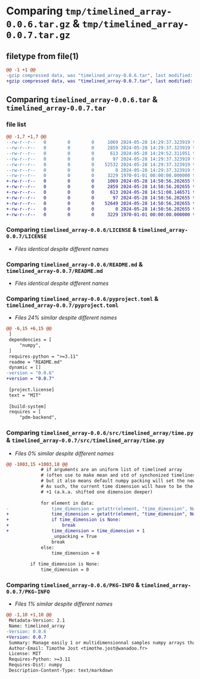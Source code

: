# Comparing `tmp/timelined_array-0.0.6.tar.gz` & `tmp/timelined_array-0.0.7.tar.gz`

## filetype from file(1)

```diff
@@ -1 +1 @@
-gzip compressed data, was "timelined_array-0.0.6.tar", last modified: Tue May 28 14:29:52 2024, max compression
+gzip compressed data, was "timelined_array-0.0.7.tar", last modified: Tue May 28 14:51:08 2024, max compression
```

## Comparing `timelined_array-0.0.6.tar` & `timelined_array-0.0.7.tar`

### file list

```diff
@@ -1,7 +1,7 @@
--rw-r--r--   0        0        0     1069 2024-05-28 14:29:37.323919 timelined_array-0.0.6/LICENSE
--rw-r--r--   0        0        0     2859 2024-05-28 14:29:37.323919 timelined_array-0.0.6/README.md
--rw-r--r--   0        0        0      613 2024-05-28 14:29:52.311951 timelined_array-0.0.6/pyproject.toml
--rw-r--r--   0        0        0       97 2024-05-28 14:29:37.323919 timelined_array-0.0.6/src/timelined_array/__init__.py
--rw-r--r--   0        0        0    52532 2024-05-28 14:29:37.323919 timelined_array-0.0.6/src/timelined_array/time.py
--rw-r--r--   0        0        0        0 2024-05-28 14:29:37.323919 timelined_array-0.0.6/tests/__init__.py
--rw-r--r--   0        0        0     3229 1970-01-01 00:00:00.000000 timelined_array-0.0.6/PKG-INFO
+-rw-r--r--   0        0        0     1069 2024-05-28 14:50:56.202655 timelined_array-0.0.7/LICENSE
+-rw-r--r--   0        0        0     2859 2024-05-28 14:50:56.202655 timelined_array-0.0.7/README.md
+-rw-r--r--   0        0        0      613 2024-05-28 14:51:08.146571 timelined_array-0.0.7/pyproject.toml
+-rw-r--r--   0        0        0       97 2024-05-28 14:50:56.202655 timelined_array-0.0.7/src/timelined_array/__init__.py
+-rw-r--r--   0        0        0    52649 2024-05-28 14:50:56.202655 timelined_array-0.0.7/src/timelined_array/time.py
+-rw-r--r--   0        0        0        0 2024-05-28 14:50:56.202655 timelined_array-0.0.7/tests/__init__.py
+-rw-r--r--   0        0        0     3229 1970-01-01 00:00:00.000000 timelined_array-0.0.7/PKG-INFO
```

### Comparing `timelined_array-0.0.6/LICENSE` & `timelined_array-0.0.7/LICENSE`

 * *Files identical despite different names*

### Comparing `timelined_array-0.0.6/README.md` & `timelined_array-0.0.7/README.md`

 * *Files identical despite different names*

### Comparing `timelined_array-0.0.6/pyproject.toml` & `timelined_array-0.0.7/pyproject.toml`

 * *Files 24% similar despite different names*

```diff
@@ -6,15 +6,15 @@
 ]
 dependencies = [
     "numpy",
 ]
 requires-python = ">=3.11"
 readme = "README.md"
 dynamic = []
-version = "0.0.6"
+version = "0.0.7"
 
 [project.license]
 text = "MIT"
 
 [build-system]
 requires = [
     "pdm-backend",
```

### Comparing `timelined_array-0.0.6/src/timelined_array/time.py` & `timelined_array-0.0.7/src/timelined_array/time.py`

 * *Files 0% similar despite different names*

```diff
@@ -1003,15 +1003,18 @@
             # if arguments are an uniform list of timelined array
             # (often use to make mean and std of synchonized timelines), we pick up the first one.
             # but it also means default numpy packing will set the new dimension as dimension 0.
             # As such, the current time dimension will have to be the time dimension of the listed elements,
             # +1 (a.k.a. shifted one dimension deeper)
 
             for element in data:
-                time_dimension = getattr(element, "time_dimension", None) + 1
+                time_dimension = getattr(element, "time_dimension", None)
+                if time_dimension is None:
+                    break
+                time_dimension = time_dimension + 1
                 _unpacking = True
                 break
             else:
                 time_dimension = 0
 
         if time_dimension is None:
             time_dimension = 0
```

### Comparing `timelined_array-0.0.6/PKG-INFO` & `timelined_array-0.0.7/PKG-INFO`

 * *Files 1% similar despite different names*

```diff
@@ -1,10 +1,10 @@
 Metadata-Version: 2.1
 Name: timelined_array
-Version: 0.0.6
+Version: 0.0.7
 Summary: Manage easily 1 or multidimensionnal samples numpy arrays that are time related. Extends numpy without removing any of it's abilities on such arrays.
 Author-Email: Timothe Jost <timothe.jost@wanadoo.fr>
 License: MIT
 Requires-Python: >=3.11
 Requires-Dist: numpy
 Description-Content-Type: text/markdown
```

